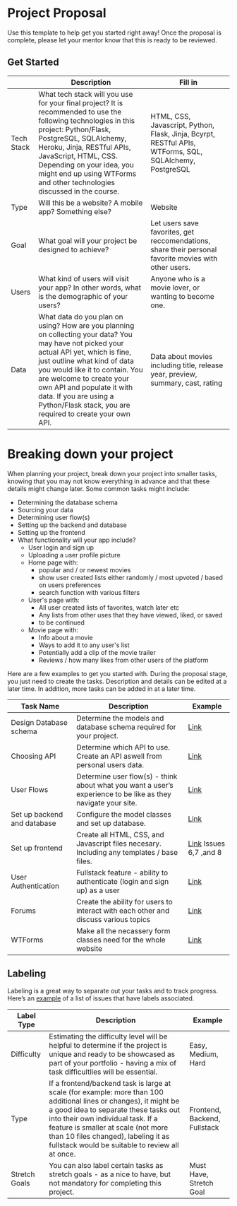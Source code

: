 # Project Proposal

Use this template to help get you started right away! Once the proposal is complete, please let your mentor know that this is ready to be reviewed.

## Get Started

|            | Description                                                                                                                                                                                                                                                                                                                                              | Fill in |
| ---------- | -------------------------------------------------------------------------------------------------------------------------------------------------------------------------------------------------------------------------------------------------------------------------------------------------------------------------------------------------------- | ------- |
| Tech Stack | What tech stack will you use for your final project? It is recommended to use the following technologies in this project: Python/Flask, PostgreSQL, SQLAlchemy, Heroku, Jinja, RESTful APIs, JavaScript, HTML, CSS. Depending on your idea, you might end up using WTForms and other technologies discussed in the course.                               |HTML, CSS, Javascript, Python, Flask, Jinja, Bcyrpt, RESTful APIs, WTForms, SQL, SQLAlchemy, PostgreSQL|
| Type       | Will this be a website? A mobile app? Something else?                                                                                                                                                                                                                                                                                                    |     Website    |
| Goal       | What goal will your project be designed to achieve?                                                                                                                                                                                                                                                                                                      |Let users save favorites, get reccomendations, share their personal favorite movies with other users.|
| Users      | What kind of users will visit your app? In other words, what is the demographic of your users?                                                                                                                                                                                                                                                           |Anyone who is a movie lover, or wanting to become one.|
| Data       | What data do you plan on using? How are you planning on collecting your data? You may have not picked your actual API yet, which is fine, just outline what kind of data you would like it to contain. You are welcome to create your own API and populate it with data. If you are using a Python/Flask stack, you are required to create your own API. |Data about movies including title, release year, preview, summary, cast, rating|

# Breaking down your project

When planning your project, break down your project into smaller tasks, knowing that you may not know everything in advance and that these details might change later. Some common tasks might include:

- Determining the database schema
- Sourcing your data
- Determining user flow(s)
- Setting up the backend and database
- Setting up the frontend
- What functionality will your app include?
  - User login and sign up
  - Uploading a user profile picture
  - Home page with:
    - popular and / or newest movies
    - show user created lists either randomly / most upvoted / based on users preferences
    - search function with various filters
  - User's page with:
    - All user created lists of favorites, watch later etc
    - Any lists from other uses that they have viewed, liked, or saved
    - to be continued
  - Movie page with:
    - Info about a movie
    - Ways to add it to any user's list
    - Potentially add a clip of the movie trailer
    - Reviews / how many likes from other users of the platform

Here are a few examples to get you started with. During the proposal stage, you just need to create the tasks. Description and details can be edited at a later time. In addition, more tasks can be added in at a later time.

| Task Name                   | Description                                                                                                   | Example                                                           |
| --------------------------- | ------------------------------------------------------------------------------------------------------------- | ----------------------------------------------------------------- |
| Design Database schema      | Determine the models and database schema required for your project.                                           | [Link](https://github.com/LukeCallaway/Capstone1/issues/2) |
| Choosing API                | Determine which API to use. Create an API aswell from personal users data.                                    | [Link](https://github.com/LukeCallaway/Capstone1/issues/3) |
| User Flows                  | Determine user flow(s) - think about what you want a user’s experience to be like as they navigate your site. | [Link](https://github.com/LukeCallaway/Capstone1/issues/10) |
| Set up backend and database | Configure the model classes and set up database.                                                              | [Link](https://github.com/LukeCallaway/Capstone1/issues/9) |
| Set up frontend             | Create all HTML, CSS, and Javascript files necesary. Including any templates / base files.                    | [Link](https://github.com/LukeCallaway/Capstone1/issues) Issues 6,7 ,and 8|
| User Authentication         | Fullstack feature - ability to authenticate (login and sign up) as a user                                     | [Link](https://github.com/LukeCallaway/Capstone1/issues/1) |
| Forums                      | Create the ability for users to interact with each other and discuss various topics                           | [Link](https://github.com/LukeCallaway/Capstone1/issues/11)|
| WTForms                     | Make all the necassery form classes need for the whole website                                                | [Link](https://github.com/LukeCallaway/Capstone1/issues/4) |

## Labeling

Labeling is a great way to separate out your tasks and to track progress. Here’s an [example](https://github.com/hatchways/sb-capstone-example/issues) of a list of issues that have labels associated.

| Label Type    | Description                                                                                                                                                                                                                                                                                                                     | Example                      |
| ------------- | ------------------------------------------------------------------------------------------------------------------------------------------------------------------------------------------------------------------------------------------------------------------------------------------------------------------------------- | ---------------------------- |
| Difficulty    | Estimating the difficulty level will be helpful to determine if the project is unique and ready to be showcased as part of your portfolio - having a mix of task difficultlies will be essential.                                                                                                                               | Easy, Medium, Hard           |
| Type          | If a frontend/backend task is large at scale (for example: more than 100 additional lines or changes), it might be a good idea to separate these tasks out into their own individual task. If a feature is smaller at scale (not more than 10 files changed), labeling it as fullstack would be suitable to review all at once. | Frontend, Backend, Fullstack |
| Stretch Goals | You can also label certain tasks as stretch goals - as a nice to have, but not mandatory for completing this project.                                                                                                                                                                                                           | Must Have, Stretch Goal      |
